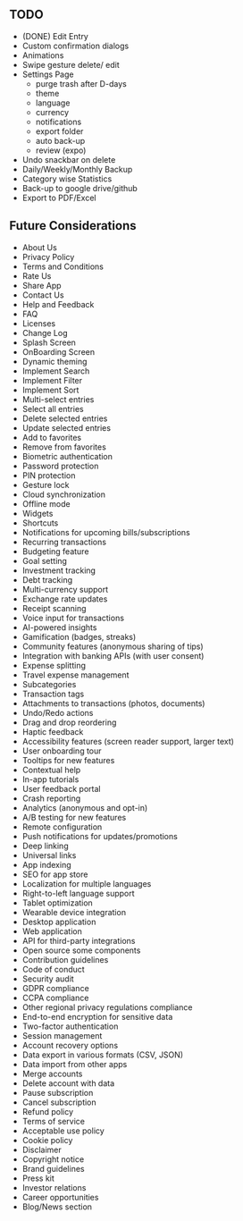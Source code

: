 ## TODO

- (DONE) Edit Entry
- Custom confirmation dialogs
- Animations
- Swipe gesture delete/ edit
- Settings Page
  - purge trash after D-days
  - theme
  - language
  - currency
  - notifications
  - export folder
  - auto back-up
  - review (expo)
- Undo snackbar on delete
- Daily/Weekly/Monthly Backup
- Category wise Statistics
- Back-up to google drive/github
- Export to PDF/Excel

## Future Considerations

- About Us
- Privacy Policy
- Terms and Conditions
- Rate Us
- Share App
- Contact Us
- Help and Feedback
- FAQ
- Licenses
- Change Log
- Splash Screen
- OnBoarding Screen
- Dynamic theming
- Implement Search
- Implement Filter
- Implement Sort
- Multi-select entries
- Select all entries
- Delete selected entries
- Update selected entries
- Add to favorites
- Remove from favorites
- Biometric authentication
- Password protection
- PIN protection
- Gesture lock
- Cloud synchronization
- Offline mode
- Widgets
- Shortcuts
- Notifications for upcoming bills/subscriptions
- Recurring transactions
- Budgeting feature
- Goal setting
- Investment tracking
- Debt tracking
- Multi-currency support
- Exchange rate updates
- Receipt scanning
- Voice input for transactions
- AI-powered insights
- Gamification (badges, streaks)
- Community features (anonymous sharing of tips)
- Integration with banking APIs (with user consent)
- Expense splitting
- Travel expense management
- Subcategories
- Transaction tags
- Attachments to transactions (photos, documents)
- Undo/Redo actions
- Drag and drop reordering
- Haptic feedback
- Accessibility features (screen reader support, larger text)
- User onboarding tour
- Tooltips for new features
- Contextual help
- In-app tutorials
- User feedback portal
- Crash reporting
- Analytics (anonymous and opt-in)
- A/B testing for new features
- Remote configuration
- Push notifications for updates/promotions
- Deep linking
- Universal links
- App indexing
- SEO for app store
- Localization for multiple languages
- Right-to-left language support
- Tablet optimization
- Wearable device integration
- Desktop application
- Web application
- API for third-party integrations
- Open source some components
- Contribution guidelines
- Code of conduct
- Security audit
- GDPR compliance
- CCPA compliance
- Other regional privacy regulations compliance
- End-to-end encryption for sensitive data
- Two-factor authentication
- Session management
- Account recovery options
- Data export in various formats (CSV, JSON)
- Data import from other apps
- Merge accounts
- Delete account with data
- Pause subscription
- Cancel subscription
- Refund policy
- Terms of service
- Acceptable use policy
- Cookie policy
- Disclaimer
- Copyright notice
- Brand guidelines
- Press kit
- Investor relations
- Career opportunities
- Blog/News section
